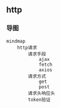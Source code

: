 ## http

### 导图
```mermaid
mindmap
    http请求
        请求手段
            ajax
            fetch
            axios
        请求方式
            get
            post
        请求头响应头
        token验证
```
